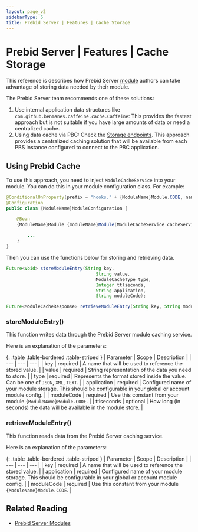 ```yaml
---
layout: page_v2
sidebarType: 5
title: Prebid Server | Features | Cache Storage
---
```


# Prebid Server | Features | Cache Storage

This reference is describes how Prebid Server [module](/prebid-server/pbs-modules/) authors can take advantage of storing data needed by their module.

The Prebid Server team recommends one of these solutions:

1. Use internal application data structures like `com.github.benmanes.caffeine.cache.Caffeine`: This provides the fastest approach but is not suitable if you have large amounts of data or need a centralized cache.
2. Using data cache via PBC: Check the [Storage endpoints](/prebid-server/endpoints/pbs-endpoints-pbc.html#storage). This approach provides a centralized caching solution that will be available from each PBS instance configured to connect to the PBC application.

## Using Prebid Cache

To use this approach, you need to inject `ModuleCacheService` into your module. You can do this in your module configuration class. For example:

```java
@ConditionalOnProperty(prefix = "hooks." + {ModuleName}Module.CODE, name = "enabled", havingValue = "true")
@Configuration
public class {ModuleName}ModuleConfiguration {

    @Bean
    {ModuleName}Module {moduleName}Module(ModuleCacheService cacheService) {
    
        ...
    }
}
```

Then you can use the functions below for storing and retrieving data.

```java
Future<Void> storeModuleEntry(String key,
                                  String value,
                                  ModuleCacheType type,
                                  Integer ttlseconds,
                                  String application,
                                  String moduleCode);

Future<ModuleCacheResponse> retrieveModuleEntry(String key, String moduleCode, String application);
```

### storeModuleEntry()

This function writes data through the Prebid Server module caching service.

Here is an explanation of the parameters:

{: .table .table-bordered .table-striped }
| Parameter | Scope | Description |
| --- | --- | --- |
| key | required | A name that will be used to reference the stored value. |
| value | required | String representation of the data you need to store. |
| type | required | Represents the format stored inside the value. Can be one of `JSON`, `XML`, `TEXT`. |
| application | required | Configured name of your module storage. This should be configurable in your global or account module config. |
| moduleCode | required | Use this constant from your module `{ModuleName}Module.CODE`. |
| ttlseconds | optional | How long (in seconds) the data will be available in the module store. |

### retrieveModuleEntry()

This function reads data from the Prebid Server caching service.

Here is an explanation of the parameters:

{: .table .table-bordered .table-striped }
| Parameter | Scope | Description |
| --- | --- | --- |
| key | required | A name that will be used to reference the stored value. |
| application | required | Configured name of your module storage. This should be configurable in your global or account module config. |
| moduleCode | required | Use this constant from your module `{ModuleName}Module.CODE`. |

## Related Reading

- [Prebid Server Modules](/prebid-server/pbs-modules/)
